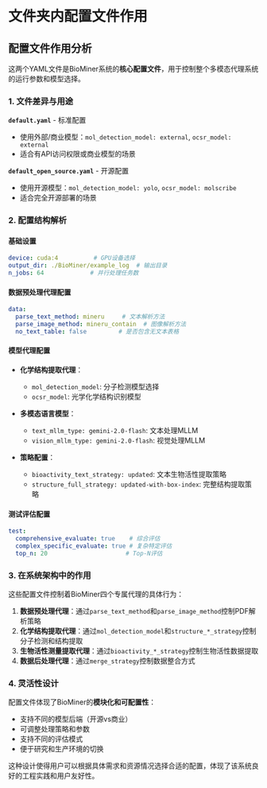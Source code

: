 # 文件夹内配置文件作用

## 配置文件作用分析

这两个YAML文件是BioMiner系统的**核心配置文件**，用于控制整个多模态代理系统的运行参数和模型选择。

### 1. **文件差异与用途**

**`default.yaml`** - 标准配置
- 使用外部/商业模型：`mol_detection_model: external`, `ocsr_model: external`
- 适合有API访问权限或商业模型的场景

**`default_open_source.yaml`** - 开源配置  
- 使用开源模型：`mol_detection_model: yolo`, `ocsr_model: molscribe`
- 适合完全开源部署的场景

### 2. **配置结构解析**

#### **基础设置**
```yaml
device: cuda:4          # GPU设备选择
output_dir: ./BioMiner/example_log  # 输出目录
n_jobs: 64             # 并行处理任务数
```

#### **数据预处理代理配置**
```yaml
data:
  parse_text_method: mineru     # 文本解析方法
  parse_image_method: mineru_contain  # 图像解析方法
  no_text_table: false         # 是否包含无文本表格
```

#### **模型代理配置**
- **化学结构提取代理**：
  - `mol_detection_model`: 分子检测模型选择
  - `ocsr_model`: 光学化学结构识别模型
  
- **多模态语言模型**：
  - `text_mllm_type: gemini-2.0-flash`: 文本处理MLLM
  - `vision_mllm_type: gemini-2.0-flash`: 视觉处理MLLM

- **策略配置**：
  - `bioactivity_text_strategy: updated`: 文本生物活性提取策略
  - `structure_full_strategy: updated-with-box-index`: 完整结构提取策略

#### **测试评估配置**
```yaml
test:
  comprehensive_evaluate: true    # 综合评估
  complex_specific_evaluate: true # 复杂特定评估
  top_n: 20                      # Top-N评估
```

### 3. **在系统架构中的作用**

这些配置文件控制着BioMiner四个专属代理的具体行为：

1. **数据预处理代理**：通过`parse_text_method`和`parse_image_method`控制PDF解析策略
2. **化学结构提取代理**：通过`mol_detection_model`和`structure_*_strategy`控制分子检测和结构提取
3. **生物活性测量提取代理**：通过`bioactivity_*_strategy`控制生物活性数据提取
4. **数据后处理代理**：通过`merge_strategy`控制数据整合方式

### 4. **灵活性设计**

配置文件体现了BioMiner的**模块化和可配置性**：
- 支持不同的模型后端（开源vs商业）
- 可调整处理策略和参数
- 支持不同的评估模式
- 便于研究和生产环境的切换

这种设计使得用户可以根据具体需求和资源情况选择合适的配置，体现了该系统良好的工程实践和用户友好性。
